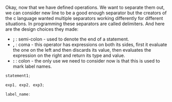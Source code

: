 Okay, now that we have defined operations. We want to separate them out, we can consider new line to be a good enough separator but the creators of the c language wanted multiple separators working differently for different situations. In programming these separators are called delimiters. And here are the design choices they made:

- **;** : semi-colon - used to denote the end of a statement.
- **,** : coma - this operator has expressions on both its sides, first it evaluate the one on the left and then discards its value, then evaluates the expression on the right and return its type and value.
- **:** : colon - the only use we need to consider now is that this is used to mark label names.

```c
statement1;

exp1, exp2, exp3;

label_name:
```